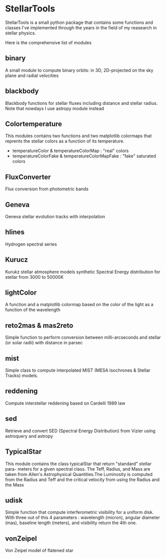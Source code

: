 # StellarTools

StellarTools is a small python package that contains some functions and classes I've implemented through the years in the field of my reasearch in stellar physics.

Here is the comprehensive list of modules 

## binary 

A small module to compute binary orbits: in 3D, 2D-projected on the sky plane and radial velocities

## blackbody 

Blackbody functions for stellar fluxes including distance and stellar radius. Note that nowdays I use astropy module instead

## Colortemperature 

This modules contains two functions and two matplotlib colormaps that reprents the stellar colors as a function of its temperature.
* temperatureColor & temperatureColorMap : "real" colors
* temperatureColorFake & temperatureColorMapFake : "fake" saturated colors
 
## FluxConverter

Flux conversion from  photometric bands

## Geneva

Geneva stellar evolution tracks with interpolation

## hlines

Hydrogen spectral series

## Kurucz

Kurukz stellar atmosphere models synthetic Spectral Energy distribution for stellar from 3000 to 50000K

## lightColor

A function and a matplotlib colormap based on the color of the light as a function of the wavelength

## reto2mas & mas2reto

Simple function to perform conversion between milli-arcseconds and stellar (or solar radii) with distance in parsec

## mist

Simple class to compute interpolated MIST (MESA Isochrones & Stellar Tracks) models.

## reddening

Compute interstellar reddening based on Cardelli 1989 law

## sed

Retrieve and convert SED (Spectral Energy Distribution) from Vizier using astroquery and astropy

## TypicalStar

This module contains the class typicalStar that return "standard" stellar para-
meters for a given spectral class. The Teff, Radius, and Mass are taken from
Allen's Astrophysical Quantities.The Luminosity is computed from the Radius and
Teff and the critical velocity from using the Radius and the Mass

## udisk

Simple function that compute interferometric visibility for a uniform disk.
With three out of this 4 parameters : wavelength (micron), angular diameter (mas), baseline length (meters), and visibility return the 4th one.

## vonZeipel
Von Zeipel model of flatened star








